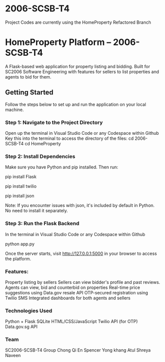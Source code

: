 # 2006-SCSB-T4
Project Codes are currently using the HomeProperty Refactored Branch 

#  HomeProperty Platform – 2006-SCSB-T4

A Flask-based web application for property listing and bidding. Built for SC2006 Software Engineering with features for sellers to list properties and agents to bid for them.


##  Getting Started

Follow the steps below to set up and run the application on your local machine.

###  Step 1: Navigate to the Project Directory
Open up the terminal in Visual Studio Code or any Codespace within Github
Key this into the terminal to access the directory of the files:
cd 2006-SCSB-T4
cd HomeProperty

### Step 2: Install Dependencies
Make sure you have Python and pip installed. Then run:

pip install Flask

pip install twilio

pip install json

Note: If you encounter issues with json, it's included by default in Python. No need to install it separately.

### Step 3: Run the Flask Backend
In the terminal in Visual Studio Code or any Codespace within Github

python app.py

Once the server starts, visit http://127.0.0.1:5000 in your browser to access the platform.

### Features:
Property listing by sellers
Sellers can view bidder's profile and past reviews.
Agents can view, bid and counterbid on properties
Real-time price suggestions using Data.gov resale API
OTP-secured registration using Twilio SMS
Integrated dashboards for both agents and sellers

### Technologies Used
Python + Flask
SQLite
HTML/CSS/JavaScript
Twilio API (for OTP)
Data.gov.sg API

### Team
SC2006-SCSB-T4 Group
Chong Qi En
Spencer
Yong khang
Atul
Shreya
Naveen
